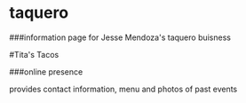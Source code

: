 # taquero

###information page for Jesse Mendoza's taquero buisness

#Tita's Tacos

###online presence

provides contact information, menu and photos of past events
